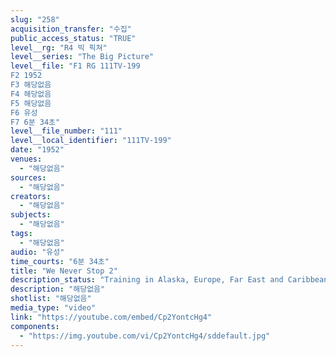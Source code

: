 ```yaml
---
slug: "258"
acquisition_transfer: "수집"
public_access_status: "TRUE"
level__rg: "R4 빅 픽쳐"
level__series: "The Big Picture"
level__file: "F1 RG 111TV-199
F2 1952
F3 해당없음
F4 해당없음
F5 해당없음
F6 유성
F7 6분 34초"
level__file_number: "111"
level__local_identifier: "111TV-199"
date: "1952"
venues: 
  - "해당없음"
sources: 
  - "해당없음"
creators: 
  - "해당없음"
subjects: 
  - "해당없음"
tags: 
  - "해당없음"
audio: "유성"
time_courts: "6분 34초"
title: "We Never Stop 2"
description_status: "Training in Alaska, Europe, Far East and Caribbean."
description: "해당없음"
shotlist: "해당없음"
media_type: "video"
link: "https://youtube.com/embed/Cp2YontcHg4"
components: 
  - "https://img.youtube.com/vi/Cp2YontcHg4/sddefault.jpg"
---
```

